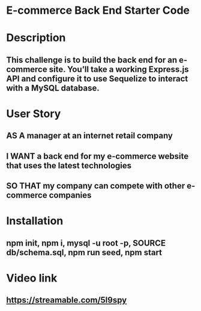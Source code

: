 # E-commerce Back End Starter Code

# Description
## This challenge is to build the back end for an e-commerce site. You’ll take a working Express.js API and configure it to use Sequelize to interact with a MySQL database.

# User Story
## AS A manager at an internet retail company 
## I WANT a back end for my e-commerce website that uses the latest technologies
## SO THAT my company can compete with other e-commerce companies

# Installation
## npm init, npm i, mysql -u root -p, SOURCE db/schema.sql, npm run seed, npm start

# Video link 
## https://streamable.com/5l9spy
